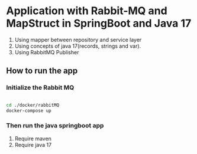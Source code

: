 # Application with Rabbit-MQ and MapStruct in SpringBoot and Java 17

1. Using mapper between repository and service layer
2. Using concepts of java 17(records, strings and var).
3. Using RabbitMQ Publisher

## How to run the app

### Initialize the Rabbit MQ 
```bash

cd ./docker/rabbitMQ
docker-compose up
```
### Then run the java springboot app

1. Require maven
2. Require java 17